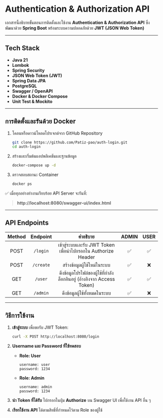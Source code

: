 # Authentication & Authorization API

เอกสารนี้อธิบายขั้นตอนการติดตั้งและใช้งาน **Authentication & Authorization API** ซึ่งพัฒนาด้วย **Spring Boot** พร้อมระบบความปลอดภัยด้วย **JWT (JSON Web Token)**

---

## Tech Stack

- **Java 21**
- **Lombok**
- **Spring Security**
- **JSON Web Token (JWT)**
- **Spring Data JPA**
- **PostgreSQL**
- **Swagger / OpenAPI**
- **Docker & Docker Compose**
- **Unit Test & Mockito**

---

## การติดตั้งและรันด้วย Docker

1. โคลนหรือดาวน์โหลดโปรเจกต์จาก GitHub Repository
   ```bash
   git clone https://github.com/Patiz-pao/auth-login.git
   cd auth-login
   ```

2. สร้างและเริ่มต้นแอปพลิเคชันและฐานข้อมูล
   ```bash
   docker-compose up -d
   ```

3. ตรวจสอบสถานะ Container
   ```bash
   docker ps
   ```

✅ เมื่อทุกอย่างทำงานเรียบร้อย API Server จะรันที่:

> **http://localhost:8080/swagger-ui/index.html**

---

## API Endpoints

| Method | Endpoint | คำอธิบาย | ADMIN | USER |
|:------:|:--------:|:--------:|:-----:|:----:|
| POST   | `/login` | เข้าสู่ระบบและรับ JWT Token เพื่อนำไปกรอกใน Authorize Header | ✅ | ✅ |
| POST   | `/create` | สร้างข้อมูลผู้ใช้ใหม่ในระบบ | ✅ | ❌ |
| GET    | `/user`  | ดึงข้อมูลโปรไฟล์ของผู้ใช้ที่กำลังล็อกอินอยู่ (อ้างอิงจาก Access Token) | ✅ | ✅ |
| GET    | `/admin` | ดึงข้อมูลผู้ใช้ทั้งหมดในระบบ | ✅ | ❌ |

---

## วิธีการใช้งาน

1. **เข้าสู่ระบบ** เพื่อขอรับ JWT Token:
   ```bash
   curl -X POST http://localhost:8080/login
   ```

2. **Username และ Password ที่ใช้ทดสอบ**

   - **Role: User**
     ```
     username: user
     password: 1234
     ```

   - **Role: Admin**
     ```
     username: admin
     password: 1234
     ```

3. **นำ Token ที่ได้รับ** ไปกรอกในปุ่ม **Authorize** บน Swagger UI เพื่อใช้งาน API อื่น ๆ

4. **เรียกใช้งาน API** ได้ตามสิทธิ์ที่กำหนดไว้ตาม Role ของผู้ใช้
